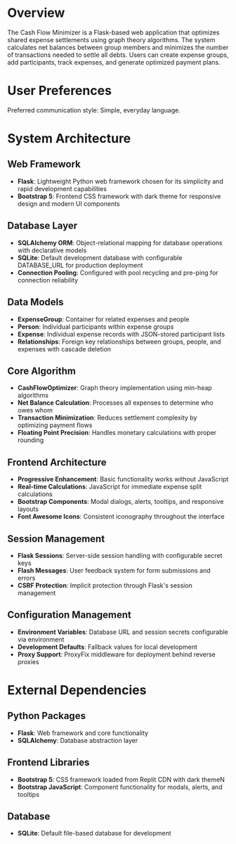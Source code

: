 # Overview

The Cash Flow Minimizer is a Flask-based web application that optimizes shared expense settlements using graph theory algorithms. The system calculates net balances between group members and minimizes the number of transactions needed to settle all debts. Users can create expense groups, add participants, track expenses, and generate optimized payment plans.

# User Preferences

Preferred communication style: Simple, everyday language.

# System Architecture

## Web Framework
- **Flask**: Lightweight Python web framework chosen for its simplicity and rapid development capabilities
- **Bootstrap 5**: Frontend CSS framework with dark theme for responsive design and modern UI components

## Database Layer
- **SQLAlchemy ORM**: Object-relational mapping for database operations with declarative models
- **SQLite**: Default development database with configurable DATABASE_URL for production deployment
- **Connection Pooling**: Configured with pool recycling and pre-ping for connection reliability

## Data Models
- **ExpenseGroup**: Container for related expenses and people
- **Person**: Individual participants within expense groups
- **Expense**: Individual expense records with JSON-stored participant lists
- **Relationships**: Foreign key relationships between groups, people, and expenses with cascade deletion

## Core Algorithm
- **CashFlowOptimizer**: Graph theory implementation using min-heap algorithms
- **Net Balance Calculation**: Processes all expenses to determine who owes whom
- **Transaction Minimization**: Reduces settlement complexity by optimizing payment flows
- **Floating Point Precision**: Handles monetary calculations with proper rounding

## Frontend Architecture
- **Progressive Enhancement**: Basic functionality works without JavaScript
- **Real-time Calculations**: JavaScript for immediate expense split calculations
- **Bootstrap Components**: Modal dialogs, alerts, tooltips, and responsive layouts
- **Font Awesome Icons**: Consistent iconography throughout the interface

## Session Management
- **Flask Sessions**: Server-side session handling with configurable secret keys
- **Flash Messages**: User feedback system for form submissions and errors
- **CSRF Protection**: Implicit protection through Flask's session management

## Configuration Management
- **Environment Variables**: Database URL and session secrets configurable via environment
- **Development Defaults**: Fallback values for local development
- **Proxy Support**: ProxyFix middleware for deployment behind reverse proxies

# External Dependencies

## Python Packages
- **Flask**: Web framework and core functionality
- **SQLAlchemy**: Database abstraction layer

## Frontend Libraries
- **Bootstrap 5**: CSS framework loaded from Replit CDN with dark themeN
- **Bootstrap JavaScript**: Component functionality for modals, alerts, and tooltips

## Database
- **SQLite**: Default file-based database for development

